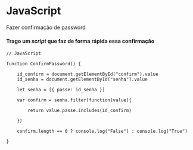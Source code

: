 # JavaScript

Fazer confirmação de password

#### Trago um *script* que faz de forma rápida essa confirmação

``` JS
// JavaScript

function ConfirmPassword() {

    id_confirm = document.getElementById("confirm").value
    id_senha = document.getElementById("senha").value

    let senha = [{ passe: id_senha }]

    var confirm = senha.filter(function(value){

        return value.passe.includes(id_confirm)
    
    })
    
    confirm.length == 0 ? console.log("False") : console.log("True")

}

```
